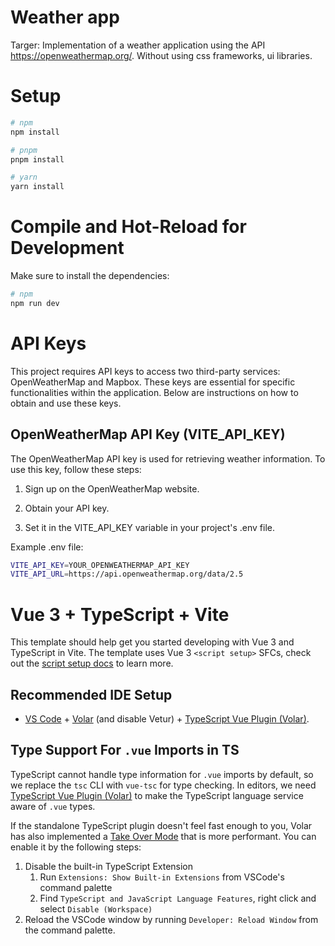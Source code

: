 # Weather app

Targer: Implementation of a weather application using the API https://openweathermap.org/.
Without using css frameworks, ui libraries.

# Setup

```bash
# npm
npm install

# pnpm
pnpm install

# yarn
yarn install
```

# Compile and Hot-Reload for Development

Make sure to install the dependencies:

```bash
# npm
npm run dev
```

# API Keys

This project requires API keys to access two third-party services: OpenWeatherMap and Mapbox. These keys are essential for specific functionalities within the application. Below are instructions on how to obtain and use these keys.

## OpenWeatherMap API Key (VITE_API_KEY)

The OpenWeatherMap API key is used for retrieving weather information. To use this key, follow these steps:

1. Sign up on the OpenWeatherMap website.

2. Obtain your API key.

3. Set it in the VITE_API_KEY variable in your project's .env file.

Example .env file:

```bash
VITE_API_KEY=YOUR_OPENWEATHERMAP_API_KEY
VITE_API_URL=https://api.openweathermap.org/data/2.5
```

# Vue 3 + TypeScript + Vite

This template should help get you started developing with Vue 3 and TypeScript in Vite. The template uses Vue 3 `<script setup>` SFCs, check out the [script setup docs](https://v3.vuejs.org/api/sfc-script-setup.html#sfc-script-setup) to learn more.

## Recommended IDE Setup

- [VS Code](https://code.visualstudio.com/) + [Volar](https://marketplace.visualstudio.com/items?itemName=Vue.volar) (and disable Vetur) + [TypeScript Vue Plugin (Volar)](https://marketplace.visualstudio.com/items?itemName=Vue.vscode-typescript-vue-plugin).

## Type Support For `.vue` Imports in TS

TypeScript cannot handle type information for `.vue` imports by default, so we replace the `tsc` CLI with `vue-tsc` for type checking. In editors, we need [TypeScript Vue Plugin (Volar)](https://marketplace.visualstudio.com/items?itemName=Vue.vscode-typescript-vue-plugin) to make the TypeScript language service aware of `.vue` types.

If the standalone TypeScript plugin doesn't feel fast enough to you, Volar has also implemented a [Take Over Mode](https://github.com/johnsoncodehk/volar/discussions/471#discussioncomment-1361669) that is more performant. You can enable it by the following steps:

1. Disable the built-in TypeScript Extension
   1. Run `Extensions: Show Built-in Extensions` from VSCode's command palette
   2. Find `TypeScript and JavaScript Language Features`, right click and select `Disable (Workspace)`
2. Reload the VSCode window by running `Developer: Reload Window` from the command palette.
